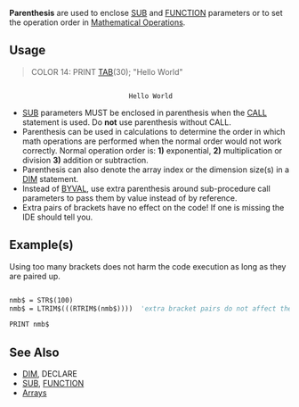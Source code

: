 **Parenthesis** are used to enclose [SUB](SUB) and [FUNCTION](FUNCTION) parameters or to set the operation order in [Mathematical Operations](Mathematical-Operations).

## Usage

> COLOR 14: PRINT [TAB](TAB)(30); "Hello World"

```text

                              Hello World

```

* [SUB](SUB) parameters MUST be enclosed in parenthesis when the [CALL](CALL) statement is used. Do **not** use parenthesis without CALL.
* Parenthesis can be used in calculations to determine the order in which math operations are performed when the normal order would not work correctly. Normal operation order is: **1)** exponential, **2)** multiplication or division **3)** addition or subtraction.
* Parenthesis can also denote the array index or the dimension size(s) in a [DIM](DIM) statement.
* Instead of [BYVAL](BYVAL), use extra parenthesis around sub-procedure call parameters to pass them by value instead of by reference.
* Extra pairs of brackets have no effect on the code! If one is missing the IDE should tell you.

## Example(s)

Using too many brackets does not harm the code execution as long as they are paired up.

```vb

nmb$ = STR$(100)
nmb$ = LTRIM$(((RTRIM$(nmb$))))  'extra bracket pairs do not affect the code

PRINT nmb$ 

```

## See Also

* [DIM](DIM), DECLARE
* [SUB](SUB), [FUNCTION](FUNCTION)
* [Arrays](Arrays)

